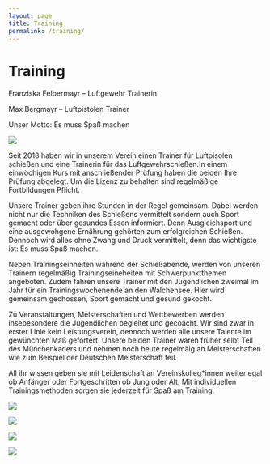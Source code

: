 ```yaml
---
layout: page
title: Training
permalink: /training/
---
```

# Training

Franziska Felbermayr – Luftgewehr Trainerin 

Max Bergmayr – Luftpistolen Trainer

Unser Motto: Es muss Spaß machen

![](/images/uploads/a848e29a-a43c-41d9-adb5-2d56db173d10.jpeg)

Seit 2018 haben wir in unserem Verein einen Trainer für Luftpisolen schießen und eine Trainerin für das Luftgewehrschießen.In einem einwöchigen Kurs mit anschließender Prüfung haben die beiden Ihre Prüfung abgelegt. Um die Lizenz zu behalten sind regelmäßige Fortbildungen Pflicht.

Unsere Trainer geben ihre Stunden in der Regel gemeinsam. Dabei werden nicht nur die Techniken des Schießens vermittelt sondern auch Sport gemacht oder über gesundes Essen informiert. Denn Ausgleichsport und eine ausgewohgene Ernährung gehörten zum erfolgreichen Schießen. Dennoch wird alles ohne Zwang  und Druck vermittelt, denn das wichtigste ist: Es muss Spaß machen.

Neben Trainingseinheiten während der Schießabende, werden von unseren Trainern regelmäßig Trainingseineheiten mit Schwerpunktthemen angeboten. Zudem fahren unsere Trainer mit den Jugendlichen zweimal im Jahr für ein Trainingswochenende an den Walchensee. Hier wird gemeinsam gechossen, Sport gemacht und gesund gekocht. 

Zu Veranstaltungen, Meisterschaften und Wettbewerben werden insebesondere die Jugendlichen begleitet und gecoacht. Wir sind zwar in erster Linie kein Leistungsverein, dennoch werden alle unsere Talente im gewünchten Maß geförtert. Unsere beiden Trainer waren früher selbt Teil des Münchenkaders und nehmen noch heute regelmäig an Meisterschaften wie zum Beispiel der Deutschen Meisterschaft teil.

All ihr wissen geben sie mit Leidenschaft an Vereinskolleg*innen weiter egal ob Anfänger oder Fortgeschritten ob Jung oder Alt. Mit individuellen Trainingsmethoden sorgen sie jederzeit für Spaß am Training.

![](/images/uploads/img_1999.jpeg)

![](/images/uploads/img_1992.jpeg)

![](/images/uploads/img_1960.jpeg)

![](/images/uploads/b7cb4ba5-9b96-48ed-a73d-225fc7d6ce02.jpeg)